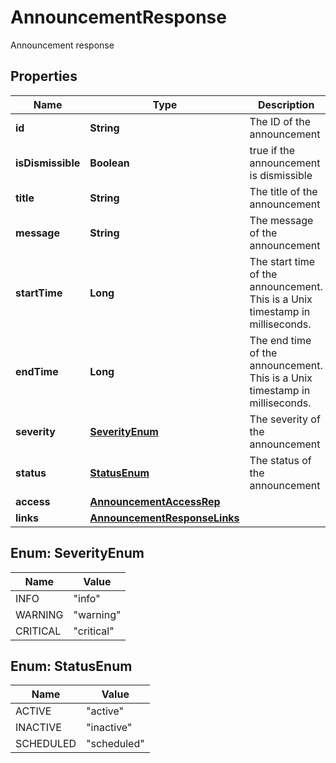 

# AnnouncementResponse

Announcement response

## Properties

| Name | Type | Description | Notes |
|------------ | ------------- | ------------- | -------------|
|**id** | **String** | The ID of the announcement |  |
|**isDismissible** | **Boolean** | true if the announcement is dismissible |  |
|**title** | **String** | The title of the announcement |  |
|**message** | **String** | The message of the announcement |  |
|**startTime** | **Long** | The start time of the announcement. This is a Unix timestamp in milliseconds. |  |
|**endTime** | **Long** | The end time of the announcement. This is a Unix timestamp in milliseconds. |  [optional] |
|**severity** | [**SeverityEnum**](#SeverityEnum) | The severity of the announcement |  |
|**status** | [**StatusEnum**](#StatusEnum) | The status of the announcement |  |
|**access** | [**AnnouncementAccessRep**](AnnouncementAccessRep.md) |  |  [optional] |
|**links** | [**AnnouncementResponseLinks**](AnnouncementResponseLinks.md) |  |  |



## Enum: SeverityEnum

| Name | Value |
|---- | -----|
| INFO | &quot;info&quot; |
| WARNING | &quot;warning&quot; |
| CRITICAL | &quot;critical&quot; |



## Enum: StatusEnum

| Name | Value |
|---- | -----|
| ACTIVE | &quot;active&quot; |
| INACTIVE | &quot;inactive&quot; |
| SCHEDULED | &quot;scheduled&quot; |



